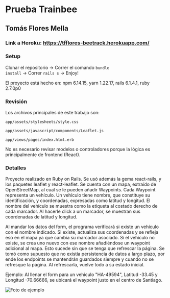 # Prueba Trainbee

## Tomás Flores Mella

### Link a Heroku: https://tfflores-beetrack.herokuapp.com/

### Setup

Clonar el repositorio -> Correr el comando <code>bundle install</code> -> Correr <code>rails s</code> -> Enjoy!

El proyecto está hecho en: 
npm 6.14.15, yarn 1.22.17, rails 6.1.4.1, ruby 2.7.0p0


### Revisión

Los archivos principales de este trabajo son:

<code>app/assets/stylesheets/style.css</code>

<code>app/assets/javascript/components/Leaflet.js</code>

<code>app/views/pages/index.html.erb</code>

No es necesario revisar modelos o controladores porque la lógica es principalmente de frontend (React).


### Detalles

Proyecto realizado en Ruby on Rails. Se usó además la gema react-rails, y los paquetes leaflet y react-leaflet.
Se cuenta con un mapa, extraído de OpenStreetMap, al cual se le pueden añadir Waypoints. 
Cada Waypoint representa un vehículo. Un vehículo tiene nombre, que constituye su identificación, y coordenadas,
expresadas como latitud y longitud. El nombre del vehículo se muestra como la etiqueta al costado derecho de cada marcador.
Al hacerle click a un marcador, se muestran sus coordenadas de latitud y longitud.

Al mandar los datos del form, el programa verificará si existe un vehículo
con el nombre indicado. Si existe, actualiza sus coordenadas y se refleja eso en el mapa ya que cambia su marcador
asociado. Si el vehículo no existe, se crea uno nuevo con ese nombre añadiéndose un waypoint adicional al mapa.
Esto sucede sin que se tenga que refrescar la página. Se tomó como supuesto que no existía persistencia de datos a largo plazo, por
ende los endpoints se mantendrán guardados siempre y cuando no se refresque la página. Al refrescarla, vuelve todo
a su estado inicial.

Ejemplo: Al llenar el form para un vehículo "HA-49594", Latitud -33.45 y Longitud -70.66666, se ubicará el waypoint justo en el centro de
Santiago. 

<img src="https://drive.google.com/uc?export=view&id=1SOV6rogS_5LyyvLU7Fsre8QnI7eB0WJC"
     alt="Foto de ejemplo"
      />

